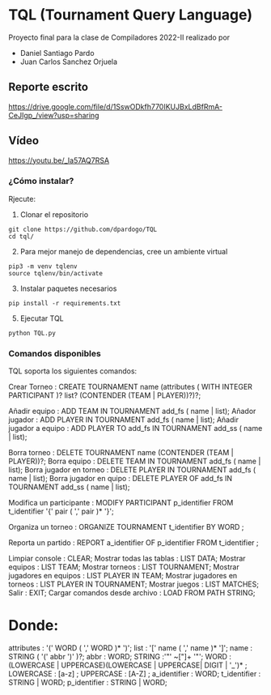 # TQL (Tournament Query Language)
Proyecto final para la clase de Compiladores 2022-II realizado por 
- Daniel Santiago Pardo
- Juan Carlos Sanchez Orjuela

## Reporte escrito
https://drive.google.com/file/d/1SswODkfh770IKUJBxLdBfRmA-CeJIgp_/view?usp=sharing
## Vídeo
https://youtu.be/_Ia57AQ7RSA
### ¿Cómo instalar?
Rjecute:
1. Clonar el repositorio
```
git clone https://github.com/dpardogo/TQL
cd tql/
```
2. Para mejor manejo de dependencias, cree un ambiente virtual
```
pip3 -m venv tqlenv
source tqlenv/bin/activate
```
3. Instalar paquetes necesarios
```
pip install -r requirements.txt
```
5. Ejecutar TQL
```
python TQL.py
```
### Comandos disponibles
TQL soporta los siguientes comandos:

Crear Torneo        : CREATE TOURNAMENT name (attributes ( WITH INTEGER PARTICIPANT )? list? (CONTENDER (TEAM | PLAYER))?)?;

Añadir equipo           : ADD TEAM IN TOURNAMENT add_fs ( name | list);
Añador jugador          : ADD PLAYER IN TOURNAMENT add_fs  ( name | list);
Añadir jugador a equipo : ADD PLAYER TO add_fs IN TOURNAMENT add_ss  ( name | list);

Borra torneo             : DELETE TOURNAMENT name (CONTENDER (TEAM | PLAYER))?;
Borra equipo             : DELETE TEAM IN TOURNAMENT add_fs ( name | list);
Borra jugador en torneo  : DELETE PLAYER IN TOURNAMENT add_fs  ( name | list);
Borra jugador en quipo   : DELETE PLAYER OF add_fs IN TOURNAMENT add_ss  ( name | list);

Modifica un participante        : MODIFY PARTICIPANT p_identifier FROM t_identifier '{' pair ( ',' pair )* '}';

Organiza un torneo      : ORGANIZE TOURNAMENT t_identifier BY WORD ;

Reporta un partido        : REPORT a_identifier OF p_identifier FROM t_identifier ;


Limpiar console               : CLEAR;
Mostrar todas las tablas      : LIST DATA;
Mostrar equipos               : LIST TEAM;
Mostrar torneos               : LIST TOURNAMENT;
Mostrar jugadores en equipos  : LIST PLAYER IN TEAM;
Mostrar jugadores en torneos  : LIST PLAYER IN TOURNAMENT;
Mostrar juegos                : LIST MATCHES;
Salir                         : EXIT;
Cargar comandos desde archivo : LOAD FROM PATH STRING;

# Donde:
attributes          : '(' WORD ( ',' WORD )* ')';
list                : '[' name ( ',' name )* ']';
name				: STRING ( '(' abbr ')' )?;
abbr                : WORD;
STRING              :'"' ~["]+ '"';
WORD				: (LOWERCASE | UPPERCASE)(LOWERCASE | UPPERCASE| DIGIT | '_')* ;
LOWERCASE           : [a-z] ;
UPPERCASE           : [A-Z] ;
a_identifier        : WORD;
t_identifier        : STRING | WORD;
p_identifier        : STRING | WORD;